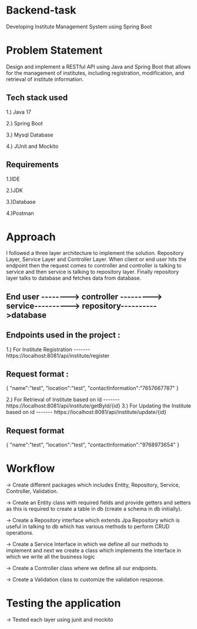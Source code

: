 # Backend-task
Developing Institute Management System using Spring Boot
# Problem Statement
Design and implement a RESTful API using Java and Spring Boot that allows
for the management of institutes, including registration, modification, and retrieval of
institute information.

## Tech stack used
1.) Java 17

2.) Spring Boot

3.) Mysql Database

4.) JUnit and Mockito

## Requirements
1.)IDE

2.)JDK

3.)Database

4.)Postman

# Approach

I followed a three layer architecture to implement the solution.
Repository Layer, Service Layer and Controller Layer.
When client or end user hits the endpoint then the request comes to controller and controller is talking to service and then service is talking to repository layer.
Finally repository layer talks to database and fetches data from database.

## End user --------> controller ---------> service----------> repository---------->database

## Endpoints used in the project :
1.) For Institute Registration 
------- https://localhost:8081/api/institute/register
## Request format :
{
    "name":"test",
    "location":"test",
    "contactInformation":"7657667787"
}

2.) For Retrieval of Institute based on Id
------- https://localhost:8081/api/institute/getById/{id}
3.) For Updating the Institute based on id
------- https://localhost:8081/api/institute/update/{id}
## Request format
{
    "name":"test",
    "location":"test",
    "contactInformation":"9768973654"
}
# Workflow
-> Create different packages which includes Entity, Repository, Service, Controller, Validation.

-> Create an Entity class with required fields and provide getters and setters as this is required to create a table in db (create a schema in db initially).

-> Create a Repository interface which extends Jpa Repository which is useful in talking to db which has various methods to perform CRUD operations.

-> Create a Service Interface in which we define all our methods to implement and next we create a class which implements the interface in which we write all the business logic

-> Create a Controller class where we define all our endpoints.

-> Create a Validation class to customize the validation response.

# Testing the application
-> Tested each layer using junit and mockito


